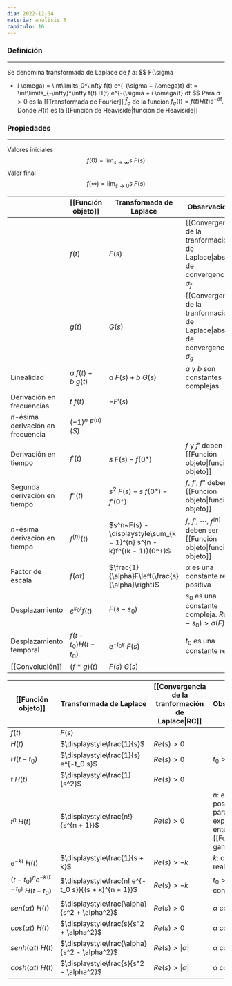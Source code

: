```yaml
---
dia: 2022-12-04
materia: analisis 3
capitulo: 16
---
```

### Definición
---
Se denomina transformada de Laplace de $f$ a: $$ F(\sigma 
 + i \omega) = \int\limits_0^\infty f(t) e^{-(\sigma + i\omega)t} dt = \int\limits_{-\infty}^\infty f(t) H(t) e^{-(\sigma + i \omega)t} dt $$
Para $\sigma > 0$ es la [[Transformada de Fourier]] $\hat{f}_\sigma$ de la función $f_\sigma(t) = f(t) H(t) e^{-\sigma t}$. Donde $H(t)$ es la [[Función de Heaviside|función de Heaviside]]


### Propiedades
---
Valores iniciales $$ f(0) = \lim_{s \to \infty} s ~ F(s) $$
Valor final $$ f(\infty) = \lim_{s \to 0} s ~ F(s) $$

|                                    | [[Función objeto]]      | Transformada de Laplace                                              | Observaciones                                                                       |
| ---------------------------------- | ----------------------- | -------------------------------------------------------------------- | ----------------------------------------------------------------------------------- |
|                                    | $f(t)$                  | $F(s)$                                                               | [[Convergencia de la tranformación de Laplace\|abscisa de convergencia]] $\sigma_f$ |
|                                    | $g(t)$                  | $G(s)$                                                               | [[Convergencia de la tranformación de Laplace\|abscisa de convergencia]] $\sigma_g$ |
| Linealidad                         | $a~f(t) + b~g(t)$       | $a ~ F(s) + b ~ G(s)$                                                | $a$ y $b$ son constantes complejas                                                  |
| Derivación en frecuencias          | $t ~ f(t)$              | $-F'(s)$                                                             |                                                                                     |
| $n$-ésima derivación en frecuencia | $(-1)^n ~ F^{(n)}(S)$   |                                                                      |                                                                                     |
| Derivación en tiempo               | $f'(t)$                 | $s~F(s)-f(0^+)$                                                      | $f$ y $f'$ deben ser [[Función objeto\|funciones objeto]]                           |
| Segunda derivación en tiempo       | $f''(t)$                | $s^2~F(s) - s~f(0^+) - f'(0^+)$                                      | $f$, $f'$, $f''$ deben ser [[Función objeto\|funciones objeto]]                     |
| $n$-ésima derivación en tiempo     | $f^{(n)}(t)$            | $s^n~F(s) - \displaystyle\sum_{k = 1}^{n} s^{n - k}f^{(k - 1)}(0^+)$ | $f$, $f'$, $\cdots$, $f^{(n)}$ deben ser [[Función objeto\|funciones objeto]]       |
| Factor de escala                   | $f(\alpha t)$           | $\frac{1}{\alpha}F\left(\frac{s}{\alpha}\right)$                     | $\alpha$ es una constante real positiva                                             |
| Desplazamiento                     | $e^{s_0 t} f(t)$        | $F(s - s_0)$                                                         | $s_0$ es una constante compleja. $Re(s - s_0) > \sigma(F)$                          |
| Desplazamiento temporal            | $f(t - t_0) H(t - t_0)$ | $e^{-t_0 s}~F(s)$                                                    | $t_0$ es una constante real                                                         |
| [[Convolución]]                    | $(f * g)(t)$            | $F(s)~G(s)$                                                          |                                                                                     |

| [[Función objeto]]                         | Transformada de Laplace                              | [[Convergencia de la tranformación de Laplace\|RC]] | Observaciones                                                                 |
| ------------------------------------------ | ---------------------------------------------------- | --------------------------------------------------- | ----------------------------------------------------------------------------- |
| $f(t)$                                     | $F(s)$                                               |                                                     |                                                                               |
| $H(t)$                                     | $\displaystyle\frac{1}{s}$                           | $Re(s) > 0$                                         |                                                                               |
| $H(t - t_0)$                               | $\displaystyle\frac{1}{s} e^{-t_0 s}$                | $Re(s) > 0$                                         | $t_0 > 0$                                                                     |
| $t ~ H(t)$                                 | $\displaystyle\frac{1}{s^2}$                         | $Re(s) > 0$                                         |                                                                               |
| $t^n ~ H(t)$                               | $\displaystyle\frac{n!}{s^{n + 1}}$                  | $Re(s) > 0$                                         | $n$: entero positivo o nulo, para exponentes no enteros ver [[Función gamma]] |
| $e^{-kt}~H(t)$                             | $\displaystyle\frac{1}{s + k}$                       | $Re(s) > -k$                                        | $k$: constante real                                                           |
| $(t - t_0)^n e^{-k(t - t_0)} ~ H(t - t_0)$ | $\displaystyle\frac{n! e^{-t_0 s}}{(s + k)^{n + 1}}$ | $Re(s) > -k$                                        | $t_0 > 0$, $k$: constante real                                                |
| $sen(\alpha t) ~ H(t)$                     | $\displaystyle\frac{\alpha}{s^2 + \alpha^2}$         | $Re(s) > 0$                                         | $\alpha$ constante                                                            |
| $cos(\alpha t) ~ H(t)$                     | $\displaystyle\frac{s}{s^2 + \alpha^2}$              | $Re(s) > 0$                                         | $\alpha$ constante                                                            |
| $senh(\alpha t) ~ H(t)$                    | $\displaystyle\frac{\alpha}{s^2 - \alpha^2}$         | $Re(s) > \vert\alpha\vert$                          | $\alpha$ constante                                                            |
| $cosh(\alpha t) ~ H(t)$                    | $\displaystyle\frac{s}{s^2 - \alpha^2}$              | $Re(s) > \vert\alpha\vert$                          | $\alpha$ constante                                                            |
